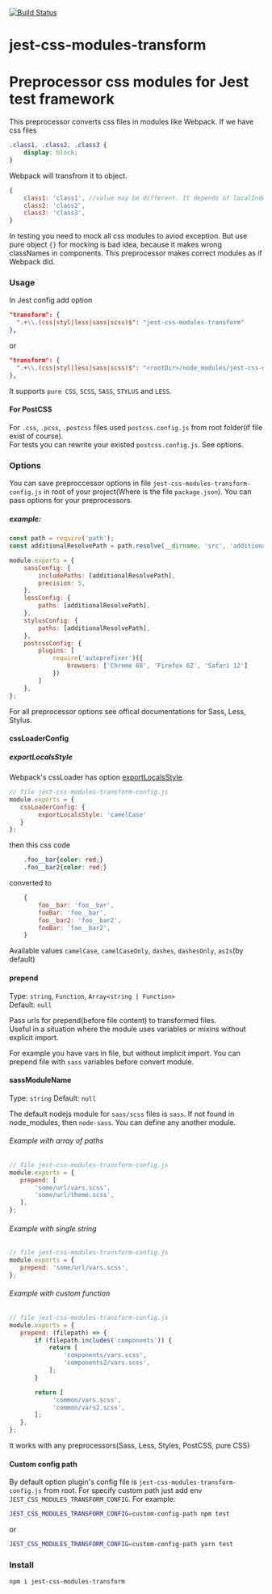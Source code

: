 [![Build Status](https://travis-ci.org/Connormiha/jest-css-modules-transform.svg?branch=master)](https://travis-ci.org/Connormiha/jest-css-modules-transform)

# jest-css-modules-transform
# Preprocessor css modules for Jest test framework
This preprocessor converts css files in modules like Webpack.
If we have css files
```css
.class1, .class2, .class3 {
    display: block;
}
```
Webpack will transfrom it to object.
```js
{
    class1: 'class1', //value may be different. It depends of localIndentName property
    class2: 'class2',
    class3: 'class3',
}
```

In testing you need to mock all css modules to aviod exception. But use pure object `{}` for mocking is bad idea, because it makes wrong classNames in components. This preprocessor makes correct modules as if Webpack did.

### Usage
In Jest config add option
```json
"transform": {
  ".+\\.(css|styl|less|sass|scss)$": "jest-css-modules-transform"
},
```
or
```json
"transform": {
  ".+\\.(css|styl|less|sass|scss)$": "<rootDir>/node_modules/jest-css-modules-transform"
},
```

It supports `pure CSS`, `SCSS`, `SASS`, `STYLUS` and `LESS`.  

#### For PostCSS
For `.css`, `.pcss`, `.postcss` files used `postcss.config.js` from root folder(if file exist of course).  
For tests you can rewrite your existed `postcss.config.js`. See options.
### Options
You can save preproccessor options in file `jest-css-modules-transform-config.js` in root of your project(Where is the file `package.json`).
You can pass options for your preprocessors.
##### example:  
```js
const path = require('path');  
const additionalResolvePath = path.resolve(__dirname, 'src', 'additional_modules');

module.exports = {
    sassConfig: {
        includePaths: [additionalResolvePath],
        precision: 5,
    },
    lessConfig: {
        paths: [additionalResolvePath],
    },
    stylusConfig: {
        paths: [additionalResolvePath],
    },
    postcssConfig: {
        plugins: [
            require('autoprefixer')({
                browsers: ['Chrome 68', 'Firefox 62', 'Safari 12']
            })
        ]
    },
};
```
For all preprocessor options see offical documentations for Sass, Less, Stylus.

#### cssLoaderConfig
##### exportLocalsStyle
Webpack's cssLoader has option [exportLocalsStyle](https://github.com/webpack-contrib/css-loader#exportlocalsstyle).
```js
// file jest-css-modules-transform-config.js
module.exports = {
   cssLoaderConfig: {
        exportLocalsStyle: 'camelCase'
   }
};
```
then this css code
```css
    .foo__bar{color: red;}
    .foo__bar2{color: red;}
```
converted to
```js
    {
        foo__bar: 'foo__bar',
        fooBar: 'foo__bar',
        foo__bar2: 'foo__bar2',
        fooBar: 'foo__bar2',
    }
```
Available values `camelCase`, `camelCaseOnly`, `dashes`, `dashesOnly`, `asIs`(by default)

#### prepend
Type: `string`, `Function`, `Array<string | Function>`  
Default: `null`

Pass urls for prepend(before file content) to transformed files.  
Useful in a situation where the module uses variables or mixins without explicit import. 

For example you have vars in file, but without implicit import. You can prepend file with `sass` variables before convert module.

#### sassModuleName
Type: `string`
Default: `null`

The default nodejs module for `sass/scss` files is `sass`. If not found in node_modules, then `node-sass`. You can define any another module.

###### Example with array of paths
```js
// file jest-css-modules-transform-config.js
module.exports = {
   prepend: [
       'some/url/vars.scss',
       'some/url/theme.scss',
   ],
};
```
###### Example with single string
```js
// file jest-css-modules-transform-config.js
module.exports = {
   prepend: 'some/url/vars.scss',
};
```

###### Example with custom function
```js
// file jest-css-modules-transform-config.js
module.exports = {
   prepend: (filepath) => {
       if (filepath.includes('components')) {
           return [
               'components/vars.scss',
               'components2/vars.scss',
           ];
       }

       return [
            'common/vars.scss',
            'common/vars2.scss',
       ];
   },
};
```
It works with any preprocessors(Sass, Less, Styles, PostCSS, pure CSS)

#### Custom config path
By default option plugin's config file is `jest-css-modules-transform-config.js` from root. For specify custom path just add env `JEST_CSS_MODULES_TRANSFORM_CONFIG`. For example:
```bash
JEST_CSS_MODULES_TRANSFORM_CONFIG=custom-config-path npm test
```
or
```bash
JEST_CSS_MODULES_TRANSFORM_CONFIG=custom-config-path yarn test
```
### Install
```
npm i jest-css-modules-transform
```
